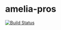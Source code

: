 
# amelia-pros
[![Build Status](https://travis-ci.org/Genora51/amelia-pros.svg?branch=master)](https://travis-ci.org/Genora51/amelia-pros)
